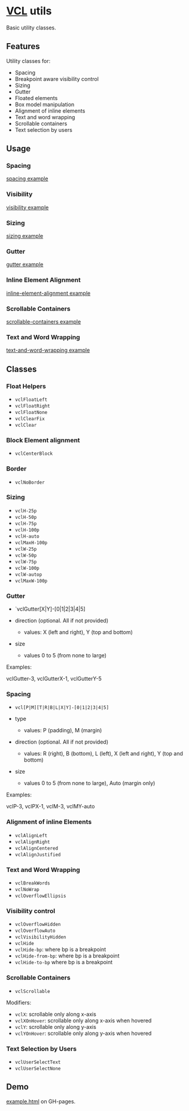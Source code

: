 # [VCL](https://vcl.github.io/) utils

Basic utility classes.

## Features

Utility classes for:

- Spacing
- Breakpoint aware visibility control
- Sizing
- Gutter
- Floated elements
- Box model manipulation
- Alignment of inline elements
- Text and word wrapping
- Scrollable containers
- Text selection by users

## Usage

### Spacing

[spacing example](/demo/example-spacing.html)

### Visibility

[visibility example](/demo/example-visibility.html)

### Sizing

[sizing example](/demo/example-sizing.html)

### Gutter

[gutter example](/demo/example-gutter.html)

### Inline Element Alignment

[inline-element-alignment example](/demo/example-inline-element-alignment.html)

### Scrollable Containers

[scrollable-containers example](/demo/example-scrollable-containers.html)

### Text and Word Wrapping

[text-and-word-wrapping example](/demo/example-text-and-word-wrapping.html)

## Classes

### Float Helpers

- `vclFloatLeft`
- `vclFloatRight`
- `vclFloatNone`
- `vclClearFix`
- `vclClear`

### Block Element alignment

- `vclCenterBlock`

### Border

- `vclNoBorder`

### Sizing

- `vclH-25p`
- `vclH-50p`
- `vclH-75p`
- `vclH-100p`
- `vclH-auto`
- `vclMaxH-100p`
- `vclW-25p`
- `vclW-50p`
- `vclW-75p`
- `vclW-100p`
- `vclW-autop`
- `vclMaxW-100p`

### Gutter

- `vclGutter[X|Y]-[0|1|2|3|4|5]

- direction (optional. All if not provided)
  - values:
      X (left and right), Y (top and bottom)
- size
  - values 0 to 5 (from none to large)

Examples:

vclGutter-3, vclGutterX-1, vclGutterY-5

### Spacing

- `vcl[P|M][T|R|B|L|X|Y]-[0|1|2|3|4|5]`

- type
  - values: P (padding), M (margin)

- direction (optional. All if not provided)
  - values:
      R (right), B (bottom), L (left), X (left and right), Y (top and bottom)

- size
  - values 0 to 5 (from none to large), Auto (margin only)

Examples:

vclP-3, vclPX-1, vclM-3, vclMY-auto


### Alignment of inline Elements

- `vclAlignLeft`
- `vclAlignRight`
- `vclAlignCentered`
- `vclAlignJustified`

### Text and Word Wrapping

- `vclBreakWords`
- `vclNoWrap`
- `vclOverflowEllipsis`

### Visibility control

- `vclOverflowHidden`
- `vclOverflowAuto`
- `vclVisibilityHidden` 
- `vclHide`
- `vclHide-bp`: where bp is a breakpoint
- `vclHide-from-bp`: where bp is a breakpoint
- `vclHide-to-bp` where bp is a breakpoint

### Scrollable Containers

- `vclScrollable`

Modifiers:

- `vclX`: scrollable only along x-axis
- `vclXOnHover`: scrollable only along x-axis when hovered
- `vclY`: scrollable only along y-axis
- `vclYOnHover`: scrollable only along y-axis when hovered

### Text Selection by Users

- `vclUserSelectText`
- `vclUserSelectNone`

## Demo

[example.html](/demo/example.html) on GH-pages.
